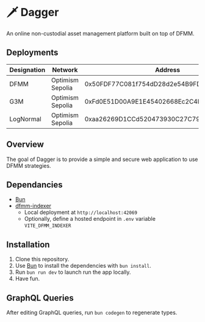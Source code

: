 # 🗡️ Dagger

An online non-custodial asset management platform built on top of DFMM.

## Deployments

| Designation  |  Network  |  Address |
|--- | --- | --- |
| DFMM  |  Optimism Sepolia  |  0x50FDF77C081f754dD28d2e54B9FD7E0eE14B7a69 |
| G3M  |  Optimism Sepolia  |  0xFd0E51D00A9E1E45402668Ec2C4FdC87AC8f2475 |
| LogNormal  |  Optimism Sepolia  |  0xaa26269D1CCd520473930C27C79EcB523Ac89B21 |


## Overview

The goal of Dagger is to provide a simple and secure web application to use DFMM strategies.

## Dependancies
- [Bun](https://bun.sh/)
- [dfmm-indexer](https://github.com/primitivefinance/dfmm-indexer)
    - Local deployment at `http://localhost:42069`
    - Optionally, define a hosted endpoint in `.env` variable `VITE_DFMM_INDEXER` 

## Installation
1. Clone this repository.
2. Use [Bun](https://bun.sh/) to install the dependencies with `bun install`.
3. Run `bun run dev` to launch run the app locally.
4. Have fun.


## GraphQL Queries
After editing GraphQL queries, run `bun codegen` to regenerate types.  